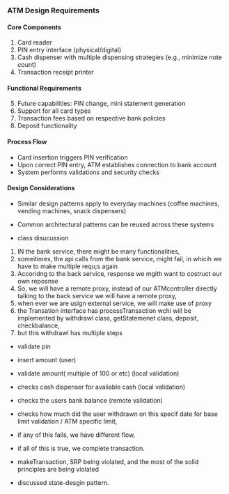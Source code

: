 ### ATM Design Requirements

#### Core Components
1. Card reader
2. PIN entry interface (physical/digital)
3. Cash dispenser with multiple dispensing strategies (e.g., minimize note count)
4. Transaction receipt printer

#### Functional Requirements
5. Future capabilities: PIN change, mini statement generation
6. Support for all card types
7. Transaction fees based on respective bank policies
8. Deposit functionality

#### Process Flow
- Card insertion triggers PIN verification
- Upon correct PIN entry, ATM establishes connection to bank account
- System performs validations and security checks

#### Design Considerations
- Similar design patterns apply to everyday machines (coffee machines, vending machines, snack dispensers)
- Common architectural patterns can be reused across these systems



- class disucussion
1. IN the bank service, there might be many functionalities, 
2. someitimes, the api calls from the bank service, might fail, in whicih we have to make multiple requ;s again
3. Accoridng to the back service, response we mgith want to costruct our own reposnse 
4. So, we will have a remote proxy, instead of our ATMcontroller directly talking to the back service we will have a remote proxy, 
5. when ever we are usign external service, we will make use of proxy
6. the Transation interface has processTransaction wchi will be implemented by withdrawl class, getStatemenet class, deposit, checkbalance, 
7. but this withdrawl has multiple steps 

- validate pin
- insert amount (user)
- validate amount( multiple of 100 or etc) (local validation)
- checks cash dispenser for avaliable cash (local validation)
- checks the users bank balance (remote validation)
- checks how much did the user withdrawn on this specif date for base limit validation / ATM specific limit, 


- if any of this fails, we have different flow, 
- if all of this is true, we complete transaction.
- makeTransaction, SRP being violated, and the most of the solid principles are being violated

- discussed state-desgin pattern.

